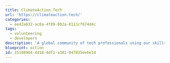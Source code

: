 ```yaml
---
title: ClimateAction.Tech
url: 'https://climateaction.tech/'
categories:
  - ee42a632-ac6a-4f89-802a-8111cf674d4c
tags:
  - volunteering
  - developers
description: 'A global community of tech professionals using our skills, expertise and platforms to support solutions to the climate crisis. The mission is to empower technology professionals to play our part — to meet, discuss, learn and take climate action.'
blueprint: action
id: 15188964-4d18-4df1-a381-047835ee6e14
---
```

